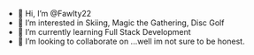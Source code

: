 - 👋 Hi, I’m @Fawlty22
- 👀 I’m interested in Skiing, Magic the Gathering, Disc Golf
- 🌱 I’m currently learning Full Stack Development
- 💞️ I’m looking to collaborate on ...well im not sure to be honest. 


<!---
Fawlty22/Fawlty22 is a ✨ special ✨ repository because its `README.md` (this file) appears on your GitHub profile.
You can click the Preview link to take a look at your changes.
--->
